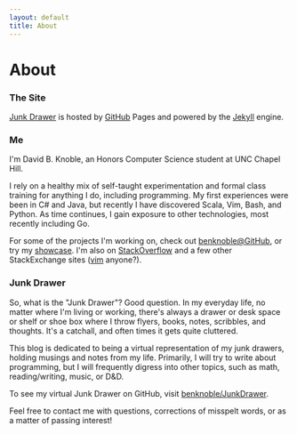 ```yaml
---
layout: default
title: About
---
```

# About

### The Site

[Junk Drawer][site] is hosted by [GitHub][github] Pages and powered by the
[Jekyll][jekyll] engine.

### Me

I'm David B. Knoble, an Honors Computer Science student at UNC Chapel Hill.

I rely on a healthy mix of self-taught experimentation and formal class training
for anything I do, including programming. My first experiences were been in C#
and Java, but recently I have discovered Scala, Vim, Bash, and Python. As time
continues, I gain exposure to other technologies, most recently including Go.

For some of the projects I'm working on, check out
[benknoble@GitHub][benknoble], or try my [showcase][showcase]. I'm also on
[StackOverflow][stack_overflow] and a few other StackExchange sites ([vim][vim]
anyone?).

### Junk Drawer

So, what is the "Junk Drawer"? Good question. In my everyday life, no matter
where I'm living or working, there's always a drawer or desk space or shelf or
shoe box where I throw flyers, books, notes, scribbles, and thoughts. It's a
catchall, and often times it gets quite cluttered.

This blog is dedicated to being a virtual representation of my junk drawers,
holding musings and notes from my life. Primarily, I will try to write about
programming, but I will frequently digress into other topics, such as math,
reading/writing, music, or D&D.

To see my virtual Junk Drawer on GitHub, visit [benknoble/JunkDrawer][junk].

Feel free to contact me with questions, corrections of misspelt words, or as a
matter of passing interest!

<!-- Links -->
[github]: https://github.com/
[jekyll]: http://jekyllrb.com
[benknoble]: https://github.com/benknoble
[stack_overflow]: http://stackoverflow.com/users/4400820/david-ben-knoble
[junk]: https://github.com/benknoble/junk-drawer
[vim]: https://vi.stackexchange.com/users/10604/david-ben-knoble
[showcase]: https://www.gitshowcase.com/benknoble
[site]: https://github.com/benknoble/benknoble.github.io
